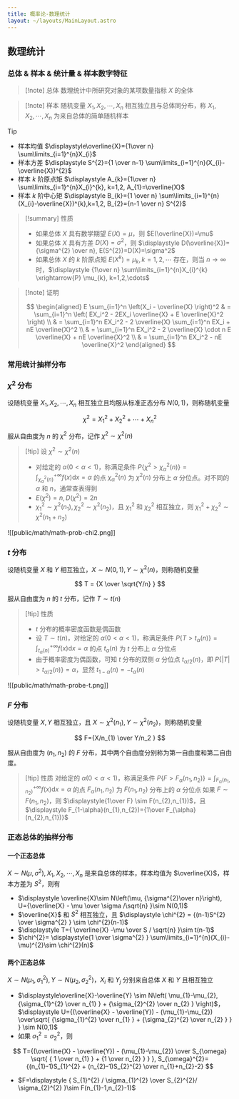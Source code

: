 ```yaml
---
title: 概率论-数理统计
layout: ~/layouts/MainLayout.astro
---
```


## 数理统计

### 总体 & 样本 & 统计量 & 样本数字特征

> [!note] 总体
> 数理统计中所研究对象的某项数量指标 $X$ 的全体

> [!note] 样本
> 随机变量 $X_{1},X_{2},\cdots, X_{n}$ 相互独立且与总体同分布，称 $X_{1},X_{2},\cdots, X_{n}$ 为来自总体的简单随机样本

> [!tip]
> - 样本均值 $\displaystyle\overline{X}={1\over n} \sum\limits_{i=1}^{n}X_{i}$
> - 样本方差 $\displaystyle S^{2}={1 \over n-1} \sum\limits_{i=1}^{n}(X_{i}-\overline{X})^{2}$
> - 样本 $k$ 阶原点矩 $\displaystyle A_{k}={1\over n} \sum\limits_{i=1}^{n}X_{i}^{k}, k=1,2, A_{1}=\overline{X}$
> - 样本 $k$ 阶中心矩 $\displaystyle B_{k}={1 \over n} \sum\limits_{i=1}^{n}(X_{i}-\overline{X})^{k},k=1,2, B_{2}={n-1 \over n} S^{2}$

> [!summary] 性质
> - 如果总体 $X$ 具有数学期望 $E(X)=\mu$，则 $E(\overline{X})=\mu$
> - 如果总体 $X$ 具有方差 $D(X)=\sigma^{2}$，则 $\displaystyle D(\overline{X})={\sigma^{2} \over n}, E(S^{2})=D(X)=\sigma^2$
> - 如果总体 $X$ 的 $k$ 阶原点矩 $E(X^{k})=\mu_{k}, k=1,2,\cdots$ 存在，则当 $n \to \infty$ 时，$\displaystyle {1\over n} \sum\limits_{i=1}^{n}X_{i}^{k} \xrightarrow{P} \mu_{k}, k=1,2,\cdots$

> [!note] 证明
>
> $$
> \begin{aligned}
> E \sum_{i=1}^n \left(X_i - \overline{X} \right)^2
> & = \sum_{i=1}^n \left( EX_i^2 - 2EX_i \overline{X} + E \overline{X}^2 \right) \\
> & = \sum_{i=1}^n EX_i^2 - 2 \overline{X} \sum_{i=1}^n EX_i + nE \overline{X}^2 \\
> & = \sum_{i=1}^n EX_i^2 - 2 \overline{X} \cdot n E \overline{X} + nE \overline{X}^2 \\
> & = \sum_{i=1}^n EX_i^2 - nE \overline{X}^2
> \end{aligned}
> $$


### 常用统计抽样分布

### $\chi^{2}$ 分布


设随机变量 $X_{1}, X_{2}, \cdots, X_{n}$ 相互独立且均服从标准正态分布 $N(0,1)$，则称随机变量

$$
\chi^{2}=X_{1}^{2}+X_{2}^{2}+\cdots + X_{n}^{2}
$$

服从自由度为 $n$ 的 $\chi^{2}$ 分布，记作 $\chi^{2}\sim \chi^{2}(n)$

> [!tip] 设 $\chi^{2}\sim\chi^2(n)$
> - 对给定的 $\alpha(0 < \alpha < 1)$，称满足条件 $P\{\chi^{2}>\chi^{2}_{\alpha}(n)\}=\displaystyle\int_{\chi_{\alpha}^{2}(n)}^{+\infty}f(x) \mathrm{d} x=\alpha$ 的点 $\chi_{\alpha}^{2}(n)$ 为 $\chi^{2}(n)$ 分布上 $\alpha$ 分位点。对不同的 $\alpha$ 和 $n$，通常查表得到
> - $E(\chi^{2})=n,D(\chi^{2})=2n$
> - $\chi_{1}^{2}\sim \chi^{2}(n_{1}), \chi_{2}^{2}\sim \chi^{2}(n_{2})$，且 $\chi_{1}^{2}$ 和 $\chi_{2}^{2}$ 相互独立，则 $\chi_{1}^{2}+\chi_{2}^{2}\sim \chi^{2}(n_{1}+ n_{2})$

![[public/math/math-prob-chi2.png]]

### $t$ 分布

设随机变量 $X$ 和 $Y$ 相互独立，$X \sim N(0,1),Y\sim\chi^{2}(n)$，则称随机变量

$$
T = {X \over \sqrt{Y/n} }
$$

服从自由度为 $n$ 的 $t$ 分布，记作 $T\sim t(n)$

> [!tip] 性质
> - $t$ 分布的概率密度函数是偶函数
> - 设 $T\sim t(n)$，对给定的 $\alpha(0<\alpha < 1)$，称满足条件 $\displaystyle P\{T > t_{\alpha}(n)\}=\int_{t_{\alpha}(n)}^{+\infty}f(x) \mathrm{d}x=\alpha$ 的点 $t_{\alpha}(n)$ 为 $t$ 分布上 $\alpha$ 分位点
> - 由于概率密度为偶函数，可知 $t$ 分布的双侧 $\alpha$ 分位点 $t_{\alpha/2}(n)$，即 $P\{|T|>t_{\alpha/2}(n) \}=\alpha$，显然 $t_{1-\alpha}(n)=-t_{\alpha}(n)$

![[public/math/math-probe-t.png]]

### $F$ 分布

设随机变量 $X,Y$ 相互独立，且 $X \sim \chi^{2}(n_{1}), Y\sim \chi^{2}(n_{2})$，则称随机变量

$$
F={X/n_{1} \over Y/n_2 }
$$

服从自由度为 $(n_{1},n_{2})$ 的 $F$ 分布，其中两个自由度分别称为第一自由度和第二自由度。

> [!tip] 性质
> 对给定的 $\alpha(0<\alpha<1)$，称满足条件 $P\{ F > F_{\alpha}(n_{1},n_{2}) \}=\displaystyle\int_{F_{\alpha}(n_{1}, n_{2})}^{+\infty}f(x)\mathrm{d}x=\alpha$ 的点 $F_{\alpha}(n_{1},n_{2})$ 为 $F(n_{1},n_{2})$ 分布上的 $\alpha$ 分位点
> 如果 $F\sim F(n_{1},n_{2})$，则 $\displaystyle{1\over F} \sim F(n_{2},n_{1})$，且 $\displaystyle F_{1-\alpha}(n_{1},n_{2})={1\over F_{\alpha}(n_{2},n_{1})}$

### 正态总体的抽样分布

#### 一个正态总体

$X \sim N(\mu, \sigma^{2}), X_{1},X_{2},\cdots,X_n$ 是来自总体的样本，样本均值为 $\overline{X}$，样本方差为 $S^{2}$，则有

- $\displaystyle \overline{X}\sim N\left(\mu, {\sigma^{2}\over n}\right), U={\overline{X} - \mu \over \sigma /\sqrt{n} }\sim N(0,1)$
- $\overline{X}$ 和 $S^{2}$ 相互独立，且 $\displaystyle \chi^{2} = {(n-1)S^{2} \over \sigma^{2} } \sim \chi^{2}(n-1)$
- $\displaystyle T={ \overline{X} -\mu \over S / \sqrt{n}  }\sim t(n-1)$
- $\chi^{2}= \displaystyle{1 \over \sigma^{2} } \sum\limits_{i=1}^{n}(X_{i}-\mu)^{2}\sim \chi^{2}(n)$

#### 两个正态总体

$X \sim N(\mu_{1}, \sigma_{1}^{2}),Y\sim N(\mu_{2}, \sigma_{2}^{2})$，$X_{i}$ 和 $Y_{j}$ 分别来自总体 $X$ 和 $Y$ 且相互独立

- $\displaystyle\overline{X}-\overline{Y} \sim N\left( \mu_{1}-\mu_{2}, {\sigma_{1}^{2} \over n_{1} } + {\sigma_{2}^{2} \over n_{2} } \right)$，$\displaystyle U={(\overline{X} - \overline{Y}) - (\mu_{1}-\mu_{2}) \over\sqrt{ {\sigma_{1}^{2} \over n_{1} } + {\sigma_{2}^{2} \over n_{2} } } } \sim N(0,1)$
- 如果 $\sigma_{1}^{2}=\sigma_{2}^{2}$，则

$$
T={(\overline{X} - \overline{Y}) - (\mu_{1}-\mu_{2}) \over S_{\omega} \sqrt{ { 1 \over n_{1} } + {1 \over n_{2} } } }, S_{\omega}^{2}={(n_{1}-1)S_{1}^{2} + (n_{2}-1)S_{2}^{2} \over n_{1}+n_{2}-2}
$$

- $F=\displaystyle { S_{1}^{2} / \sigma_{1}^{2} \over S_{2}^{2}/ \sigma_{2}^{2} }\sim F(n_{1}-1,n_{2}-1)$



